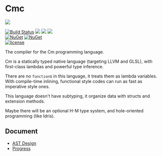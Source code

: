 # Cmc

![](https://avatars1.githubusercontent.com/u/31237156)

<!-- CI|Status
:---:|:---:
Travis CI|
-->

[![Build Status](https://travis-ci.org/Cm-lang/Cmc.svg?branch=master)](https://travis-ci.org/Cm-lang/Cmc)
[![](https://img.shields.io/badge/Cm--lang-Compiler-ff69b4.svg)](https://github.com/Cm-lang/Cmc)
[![](https://img.shields.io/badge/request-new%20features-blue.svg)](https://github.com/Cm-lang/Cm-Document/issues/new)
[![](https://img.shields.io/badge/backend-LLVM-ab51ba.svg)](http://llvm.org/)<br/>
[![NuGet](https://img.shields.io/nuget/dt/Cmc.svg)](https://www.nuget.org/packages/Cmc/)
[![NuGet](https://img.shields.io/nuget/v/Cmc.svg)](https://www.nuget.org/packages/Cmc/)<br/>
[![license](https://img.shields.io/github/license/Cm-lang/Cmc.svg)](https://github.com/Cm-lang/Cmc)

The compiler for the Cm programming language.

Cm is a statically typed native language (targeting LLVM and GLSL),
with first-class lambdas and powerful type inference.

There are no `function`s in this language, it treats them as lambda variables.
With compile-time inlining, functional style codes can run as fast as imperative style ones.

This language doesn't have subtyping,
it organize data with structs and extension methods.

Maybe there will be an optional H-M type system, and hole-oriented programming (like Idris).

## Document

+ [AST Design](./Cmc/Cm_AST_Design.yml)
+ [Progress](./PROGRESS.md)
